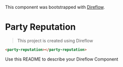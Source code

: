 This component was bootstrapped with [Direflow](https://direflow.io).

# Party Reputation
> This project is created using Direflow

```html
<party-reputation></party-reputation>
```

Use this README to describe your Direflow Component